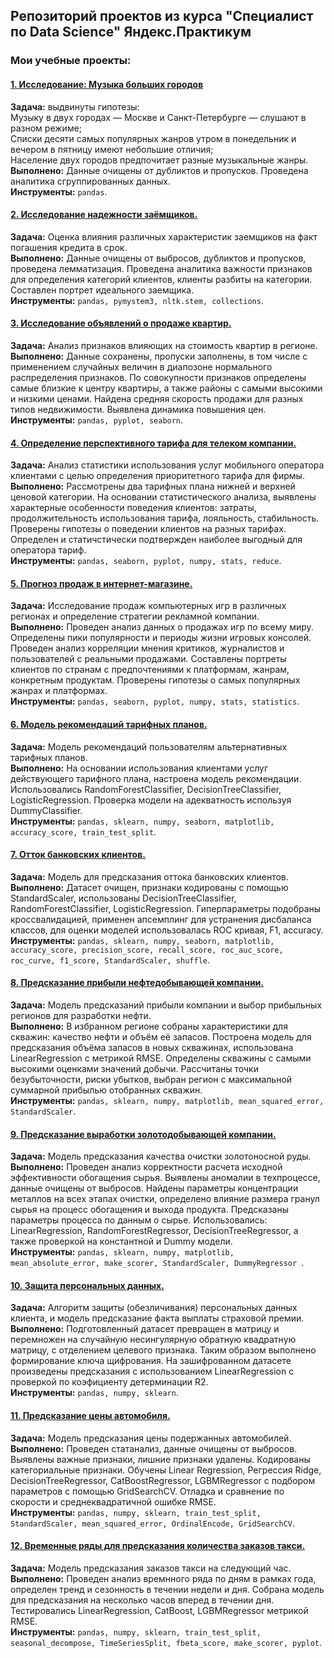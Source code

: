 ## Репозиторий проектов из курса "Специалист по Data Science" Яндекс.Практикум
### Мои учебные проекты:

#### [1. Исследование: Музыка больших городов](https://github.com/supercurlyman/praktikum.yandex/blob/master/music_project.ipynb)
__Задача:__ выдвинуты гипотезы:  
Музыку в двух городах — Москве и Санкт-Петербурге — слушают в разном режиме;   
Списки десяти самых популярных жанров утром в понедельник и вечером в пятницу имеют небольшие отличия;  
Население двух городов предпочитает разные музыкальные жанры.  
__Выполнено:__ Данные очищены от дубликтов и пропусков. Проведена аналитика сгруппированных данных.  
__Инструменты:__ `pandas`.  

#### [2. Исследование надежности заёмщиков.](https://github.com/supercurlyman/praktikum.yandex/blob/master/ideal_borrower.ipynb)
__Задача:__  Оценка влияния различных характеристик заемщиков на факт погашения кредита в срок.  
__Выполнено:__ Данные очищены от выбросов, дубликтов и пропусков, проведена лемматизация. Проведена аналитика важности признаков для определения категорий клиентов, клиенты разбиты на категории. Составлен портрет идеального заемщика.  
__Инструменты:__ `pandas, pymystem3, nltk.stem, collections`.  

#### [3. Исследование объявлений о продаже квартир.](https://github.com/supercurlyman/praktikum.yandex/blob/master/flat_price.ipynb)
__Задача:__  Анализ признаков влияющих на стоимость квартир в регионе.  
__Выполнено:__ Данные сохранены, пропуски заполнены, в том числе с применением случайных величин в диапозоне нормального распределения признаков. По совокупности признаков определены самые близкие к центру квартиры, а также районы с самыми высокими и низкими ценами. Найдена средняя скорость продажи для разных типов недвижимости. Выявлена динамика повышения цен.  
__Инструменты:__ `pandas, pyplot, seaborn`.  

#### [4. Определение перспективного тарифа для телеком компании.](https://github.com/supercurlyman/praktikum.yandex/blob/master/Mobile_tariff.ipynb)
__Задача:__  Анализ статистики использования услуг мобильного оператора клиентами с целью определения приоритетного тарифа для фирмы.  
__Выполнено:__ Рассмотрены два тарифных плана нижней и верхней ценовой категории. На основании статистического анализа, выявлены характерные особенности поведения клиентов: затраты, продолжительность использования тарифа, лояльность, стабильность. Проверены гипотезы о поведении клиентов на разных тарифах. Определен и статичстически подтвержден наиболее выгодный для оператора тариф.  
__Инструменты:__ `pandas, seaborn, pyplot, numpy, stats, reduce`.  

#### [5. Прогноз продаж в интернет-магазине.](https://github.com/supercurlyman/praktikum.yandex/blob/master/selling_games.ipynb)
__Задача:__  Исследование продаж компьютерных игр в различных регионах и определение стратегии рекламной компании.  
__Выполнено:__ Проведен анализ данных о продажах игр по всему миру. Определены пики популярности и периоды жизни игровых консолей. Проведен анализ корреляции мнения критиков, журналистов и пользователей с реальными продажами. Составлены портреты клиентов по странам с предпочтениями к платформам, жанрам, конкретным продуктам. Проверены гипотезы о самых популярных жанрах и платформах.  
__Инструменты:__ `pandas, seaborn, pyplot, numpy, stats, statistics`.  

#### [6. Модель рекомендаций тарифных планов.](https://github.com/supercurlyman/praktikum.yandex/blob/master/model_mobile.ipynb)
__Задача:__  Модель рекомендаций пользователям альтернативных тарифных планов.  
__Выполнено:__ На основании использования клиентами услуг действующего тарифного плана, настроена модель рекомендации. Использовались RandomForestClassifier, DecisionTreeClassifier, LogisticRegression. Проверка модели на адекватность используя DummyClassifier.  
__Инструменты:__ `pandas, sklearn, numpy, seaborn, matplotlib, accuracy_score, train_test_split`.

#### [7. Отток банковских клиентов.](https://github.com/supercurlyman/praktikum.yandex/blob/master/exodus_of_clients.ipynb)
__Задача:__  Модель для предсказания оттока банковских клиентов.  
__Выполнено:__ Датасет очищен, признаки кодированы с помощью StandardScaler, использованы DecisionTreeClassifier, RandomForestClassifier, LogisticRegression. Гиперпараметры подобраны кроссвалидацией, применен апсемплинг для устранения дисбаланса классов, для оценки моделей использовалась ROC кривая, F1, accuracy.  
__Инструменты:__ `pandas, sklearn, numpy, seaborn, matplotlib, accuracy_score, precision_score, recall_score, roc_auc_score, roc_curve, f1_score, StandardScaler, shuffle`.  

#### [8. Предсказание прибыли нефтедобывающей компании.](https://github.com/supercurlyman/praktikum.yandex/blob/master/oil_wells.ipynb)
__Задача:__  Модель предсказаний прибыли компании и выбор прибыльных регионов для разработки нефти.  
__Выполнено:__ В избранном регионе собраны характеристики для скважин: качество нефти и объём её запасов. Построена модель для предсказания объёма запасов в новых скважинах, использована LinearRegression с метрикой RMSE. Определены скважины с самыми высокими оценками значений добычи. Рассчитаны точки безубыточности, риски убытков, выбран регион с максимальной суммарной прибылью отобранных скважин.  
__Инструменты:__ `pandas, sklearn, numpy, matplotlib, mean_squared_error, StandardScaler`.  

#### [9. Предсказание выработки золотодобывающей компании.](https://github.com/supercurlyman/praktikum.yandex/blob/master/gold_mining.ipynb)
__Задача:__  Модель предсказания качества очистки золотоносной руды.  
__Выполнено:__ Проведен анализ корректности расчета исходной эффективности обогащения сырья. Выявлены аномалии в техпроцессе, данные очищены от выбросов. Найдены параметры концентрации металлов на всех этапах очистки, определено влияние размера гранул сырья на процесс обогащения и выхода продукта. Предсказаны параметры процесса по данным о сырье. Использовались: LinearRegression, RandomForestRegressor, DecisionTreeRegressor, а также проверкой на константной и Dummy модели.  
__Инструменты:__ `pandas, sklearn, numpy, matplotlib, mean_absolute_error, make_scorer, StandardScaler, DummyRegressor `.

#### [10. Защита персональных данных.](https://github.com/supercurlyman/praktikum.yandex/blob/master/data_encryption.ipynb)
__Задача:__  Алгоритм защиты (обезличивания) персональных данных клиента, и модель предсказание факта выплаты страховой премии.  
__Выполнено:__ Подготовленный датасет превращен в матрицу и перемножен на случайную несингулярную обратную квадратную матрицу, с отделением целевого признака. Таким образом выполнено формирование ключа щифрования. На зашифрованном датасете произведены предсказания с использованием LinearRegression с проверкой по коэфициенту детерминации R2.  
__Инструменты:__ `pandas, numpy, sklearn`.  

#### [11. Предсказание цены автомобиля.](https://github.com/supercurlyman/praktikum.yandex/blob/master/car_price.ipynb)
__Задача:__  Модель предсказания цены подержанных автомобилей.  
__Выполнено:__ Проведен статанализ, данные очищены от выбросов. Выявлены важные признаки, лишние признаки удалены. Кодированы категориальные признаки. Обучены Linear Regression, Регрессия Ridge, DecisionTreeRegressor, CatBoostRegressor, LGBMRegressor с подбором параметров с помощью GridSearchCV. Отладка и сравнение по скорости и среднеквадратичной ошибке RMSE.  
__Инструменты:__ `pandas, numpy, sklearn, train_test_split, StandardScaler, mean_squared_error, OrdinalEncode, GridSearchCV`.

#### [12. Временные ряды для предсказания количества заказов такси.](https://github.com/supercurlyman/praktikum.yandex/blob/master/taxi_prediction.ipynb)
__Задача:__  Модель предсказания заказов такси на следующий час.  
__Выполнено:__ Проведен анализ времнного ряда по дням в рамках года, определен тренд и сезонность в течении недели и дня. Собрана модель для предсказания на несколько часов вперед в течении дня. Тестировались LinearRegression, CatBoost, LGBMRegressor метрикой RMSE.  
__Инструменты:__ `pandas, numpy, sklearn, train_test_split, seasonal_decompose, TimeSeriesSplit, fbeta_score, make_scorer, pyplot`.

